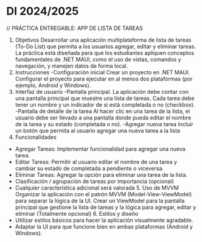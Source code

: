 # DI 2024/2025
// PRÁCTICA ENTREGABLE: APP DE LISTA DE TAREAS
  1. Objetivos
Desarrollar una aplicación multiplataforma de lista de tareas (To-Do List) que permita a los usuarios agregar, editar y eliminar tareas. La práctica está diseñada para que los estudiantes apliquen conceptos fundamentales de .NET MAUI, como el uso de vistas, comandos y navegación, y manejen datos de forma local.
  2. Instrucciones
-Configuración inicial
Crear un proyecto en .NET MAUI. Configurar el proyecto para ejecutar en al menos dos plataformas (por ejemplo, Android y Windows).
  3. Interfaz de usuario
-Pantalla principal.
La aplicación debe contar con una pantalla principal que muestre una lista de tareas.
Cada tarea debe tener un nombre y un indicador de si está completada o no (checkbox).
-Pantalla de detalle de la tarea
Al hacer clic en una tarea de la lista, el usuario debe ser llevado a una pantalla donde pueda editar el nombre de la tarea y su estado (completada o no).
-Agregar nueva tarea
Incluir un botón que permita al usuario agregar una nueva tarea a la lista
  4. Funcionalidades
- Agregar Tareas: Implementar funcionalidad para agregar una nueva tarea.
- Editar Tareas: Permitir al usuario editar el nombre de una tarea y cambiar su estado de completada a pendiente o viceversa.
- Eliminar Tareas: Agregar la opción para eliminar una tarea de la lista.
- Clasificación / agrupación de tareas por importancia (opcional)
- Cualquier característica adicional será valorada
  5. Uso de MVVM
Organizar la aplicación con el patrón MVVM (Model-View-ViewModel) para separar la lógica de la UI. Crear un ViewModel para la pantalla principal que gestione la lista de tareas y la lógica para agregar, editar y eliminar (Totalmente opcional)
  6. Estilos y diseño
- Utilizar estilos básicos para hacer la aplicación visualmente agradable.
- Adaptar la UI para que funcione bien en ambas plataformas (Android y Windows).
